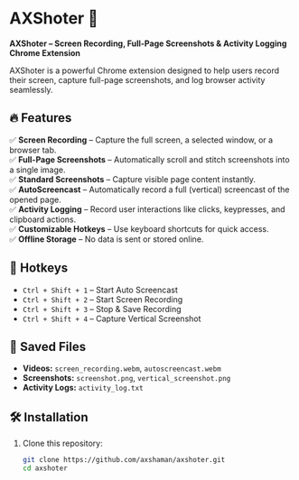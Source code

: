# AXShoter 🚀  
**AXShoter – Screen Recording, Full-Page Screenshots & Activity Logging Chrome Extension**  

AXShoter is a powerful Chrome extension designed to help users record their screen, capture full-page screenshots, and log browser activity seamlessly.  

## 🔥 Features  
✅ **Screen Recording** – Capture the full screen, a selected window, or a browser tab.  
✅ **Full-Page Screenshots** – Automatically scroll and stitch screenshots into a single image.  
✅ **Standard Screenshots** – Capture visible page content instantly.  
✅ **AutoScreencast** – Automatically record a full (vertical) screencast of the opened page.  
✅ **Activity Logging** – Record user interactions like clicks, keypresses, and clipboard actions.  
✅ **Customizable Hotkeys** – Use keyboard shortcuts for quick access.  
✅ **Offline Storage** – No data is sent or stored online.  

## 🎯 Hotkeys  
- `Ctrl + Shift + 1` – Start Auto Screencast  
- `Ctrl + Shift + 2` – Start Screen Recording  
- `Ctrl + Shift + 3` – Stop & Save Recording  
- `Ctrl + Shift + 4` – Capture Vertical Screenshot  

## 📂 Saved Files  
- **Videos:** `screen_recording.webm`, `autoscreencast.webm`  
- **Screenshots:** `screenshot.png`, `vertical_screenshot.png`  
- **Activity Logs:** `activity_log.txt`  

## 🛠 Installation  
1. Clone this repository:  
   ```sh
   git clone https://github.com/axshaman/axshoter.git
   cd axshoter
